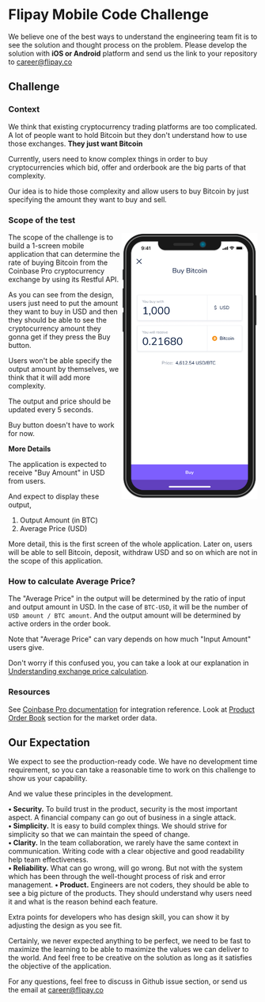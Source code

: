 # Flipay Mobile Code Challenge

We believe one of the best ways to understand the engineering team fit is to see the solution and thought process on the problem. Please develop the solution with **iOS or Android** platform and send us the link to your repository to career@flipay.co

## Challenge

### Context

We think that existing cryptocurrency trading platforms are too complicated. A lot of people want to hold Bitcoin but they don't understand how to use those exchanges. **They just want Bitcoin**

Currently, users need to know complex things in order to buy cryptocurrencies which bid, offer and orderbook are the big parts of that complexity.  

Our idea is to hide those complexity and allow users to buy Bitcoin by just specifying the amount they want to buy and sell.

### Scope of the test

<img align="right" width="275" height="537" src="./images/mobile-mockup-screen.png">

The scope of the challenge is to build a 1-screen mobile application that can determine the rate of buying Bitcoin from the Coinbase Pro cryptocurrency exchange by using its Restful API.

As you can see from the design, users just need to put the amount they want to buy in USD and then they should be able to see the cryptocurrency amount they gonna get if they press the Buy button.

Users won't be able specify the output amount by themselves, we think that it will add more complexity. 

The output and price should be updated every 5 seconds.

Buy button doesn't have to work for now.

**More Details**

The application is expected to receive "Buy Amount" in USD from users.  

And expect to display these output,

1. Output Amount (in BTC)
2. Average Price (USD)

More detail, this is the first screen of the whole application. Later on, users will be able to sell Bitcoin, deposit, withdraw USD and so on which are not in the scope of this application.

### How to calculate Average Price?

The "Average Price" in the output will be determined by the ratio of input and output amount in USD. In the case of `BTC-USD`, it will be the number of `USD amount / BTC amount`. And the output amount will be determined by active orders in the order book.

Note that "Average Price" can vary depends on how much "Input Amount" users give.

Don't worry if this confused you, you can take a look at our explanation in [Understanding exchange price calculation](./docs/understanding-exchange-price.md).

### Resources

See [Coinbase Pro documentation](https://docs.pro.coinbase.com) for integration reference. Look at [Product Order Book](https://docs.pro.coinbase.com/#get-product-order-book) section for the market order data.

## Our Expectation

We expect to see the production-ready code. We have no development time requirement, so you can take a reasonable time to work on this challenge to show us your capability.

And we value these principles in the development.

**• Security.** To build trust in the product, security is the most important aspect. A financial company can go out of business in a single attack.  
**• Simplicity.** It is easy to build complex things. We should strive for simplicity so that we can maintain the speed of change.  
**• Clarity.** In the team collaboration, we rarely have the same context in communication. Writing code with a clear objective and good readability help team effectiveness.  
**• Reliability.** What can go wrong, will go wrong. But not with the system which has been through the well-thought process of risk and error management.
**• Product.** Engineers are not coders, they should be able to see a big picture of the products. They should understand why users need it and what is the reason behind each feature.

Extra points for developers who has design skill, you can show it by adjusting the design as you see fit.  

Certainly, we never expected anything to be perfect, we need to be fast to maximize the learning to be able to maximize the values we can deliver to the world. And feel free to be creative on the solution as long as it satisfies the objective of the application.

For any questions, feel free to discuss in Github issue section, or send us the email at career@flipay.co
